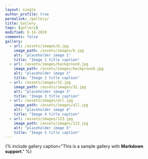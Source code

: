 ```yaml
---
layout: single
author_profile: true
permalink: /gallery/
title: Gallery
tags: [gallery]
modified: 9-14-2019
comments: false
gallery:
  - url: /assets/images/b.jpg
    image_path: /assets/images/b.jpg
    alt: "placeholder image 1"
    title: "Image 1 title caption"
  - url: /assets/images/background.jpg
    image_path: /assets/images/background.jpg
    alt: "placeholder image 2"
    title: "Image 2 title caption"
  - url: /assets/images/32.jpg
    image_path: /assets/images/32.jpg
    alt: "placeholder image 3"
    title: "Image 3 title caption"  
  - url: /assets/images/all.jpg
    image_path: /assets/images/all.jpg
    alt: "placeholder image 4"
    title: "Image 4 title caption"
  - url: /assets/images/123.jpg
    image_path: /assets/images/123.jpg
    alt: "placeholder image 5"
    title: "Image 5 title caption"    
---
```


{% include gallery caption="This is a sample gallery with **Markdown support**." %}

